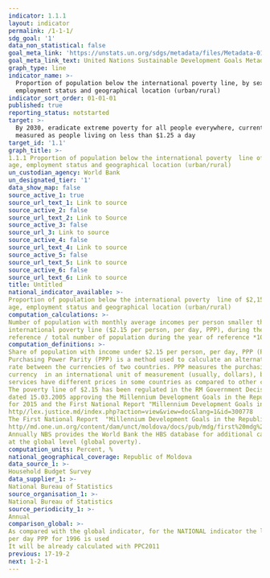 ```yaml
---
indicator: 1.1.1
layout: indicator
permalink: /1-1-1/
sdg_goal: '1'
data_non_statistical: false
goal_meta_link: 'https://unstats.un.org/sdgs/metadata/files/Metadata-01-01-01a.pdf'
goal_meta_link_text: United Nations Sustainable Development Goals Metadata (pdf 894kB)
graph_type: line
indicator_name: >-
  Proportion of population below the international poverty line, by sex, age,
  employment status and geographical location (urban/rural)
indicator_sort_order: 01-01-01
published: true
reporting_status: notstarted
target: >-
  By 2030, eradicate extreme poverty for all people everywhere, currently
  measured as people living on less than $1.25 a day
target_id: '1.1'
graph_title: >-
1.1.1 Proportion of population below the international poverty  line of $2,15 a day, by sex, 
age, employment status and geographical location (urban/rural)
un_custodian_agency: World Bank
un_designated_tier: '1'
data_show_map: false
source_active_1: true
source_url_text_1: Link to source
source_active_2: false
source_url_text_2: Link to Source
source_active_3: false
source_url_3: Link to source
source_active_4: false
source_url_text_4: Link to source
source_active_5: false
source_url_text_5: Link to source
source_active_6: false
source_url_text_6: Link to source
title: Untitled
national_indicator_available: >-
Proportion of population below the international poverty  line of $2,15 a day, by sex, 
age, employment status and geographical location (urban/rural)
computation_calculations: >-
Number of population with monthly average incomes per person smaller than the value of 
international poverty line ($2.15 per person, per day, PPP), during the period of 
reference / total number of population during the year of reference *100
computation_definitions: >-
Share of population with income under $2.15 per person, per day, PPP (Purchasing Power Parity). 
Purchasing Power Parity (PPP) is a method used to calculate an alternative exchange 
rate between the currencies of two countries. PPP measures the purchasing power of one 
currency  in an international unit of measurement (usually, dollars), because goods and 
services have different prices in some countries as compared to other countries.
The poverty line of $2.15 has been regulated in the RM Government Decision No. 288 
dated 15.03.2005 approving the Millennium Development Goals in the Republic of Moldova 
for 2015 and the First National Report "Millennium Development Goals in the Republic of Moldova"
http//lex.justice.md/index.php?action=view&view=doc&lang=1&id=300778
The First National Report  "Millennium Development Goals in the Republic of Moldova"
http//md.one.un.org/content/dam/unct/moldova/docs/pub/mdg/first%20mdg%20rom.pdf
Annually NBS provides the World Bank the HBS database for additional calculations
at the global level (global poverty).
computation_units: Percent, %
national_geographical_coverage: Republic of Moldova
data_source_1: >-
Household Budget Survey 
data_supplier_1: >-
National Bureau of Statistics
source_organisation_1: >-
National Bureau of Statistics
source_periodicity_1: >-
Annual
comparison_global: >-
As compared with the global indicator, for the NATIONAL indicator the level of 2.15$ 
per day PPP for 1996 is used 
It will be already calculated with PPC2011
previous: 17-19-2
next: 1-2-1
---
```

